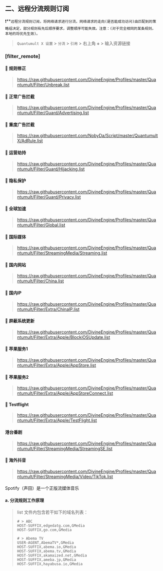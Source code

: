 

## 二、远程分流规则订阅

❗️**`远程分流规则订阅，将网络请求进行分流，网络请求的走向(是否能成功访问)由匹配到的策略组决定，部分规则有先后顺序要求，调整顺序可能失效。注意：(对于完全相同的某条规则，本地的将优先生效)。`
> `Quantumult X 设置` > `分流` > `引用` > 右上角 `➕` > 输入资源链接
### [filter_remote]

#### 👋 规则修正

> https://raw.githubusercontent.com/DivineEngine/Profiles/master/Quantumult/Filter/Unbreak.list
>

#### 👋 正常广告拦截

> https://raw.githubusercontent.com/DivineEngine/Profiles/master/Quantumult/Filter/Guard/Advertising.list
>

#### 👋 重度广告拦截

> https://raw.githubusercontent.com/NobyDa/Script/master/QuantumultX/AdRule.list
>

#### 👋 运营劫持

> https://raw.githubusercontent.com/DivineEngine/Profiles/master/Quantumult/Filter/Guard/Hijacking.list
>

#### 👋 隐私保护

> https://raw.githubusercontent.com/DivineEngine/Profiles/master/Quantumult/Filter/Guard/Privacy.list
>

#### 👋 全球加速

> https://raw.githubusercontent.com/DivineEngine/Profiles/master/Quantumult/Filter/Global.list
>

#### 👋 国际媒体

> https://raw.githubusercontent.com/DivineEngine/Profiles/master/Quantumult/Filter/StreamingMedia/Streaming.list
>

#### 👋 国内网站

> https://raw.githubusercontent.com/DivineEngine/Profiles/master/Quantumult/Filter/China.list
>

#### 👋 国内IP

> https://raw.githubusercontent.com/DivineEngine/Profiles/master/Quantumult/Filter/Extra/ChinaIP.list
>

#### 👋 屏蔽系统更新

> https://raw.githubusercontent.com/DivineEngine/Profiles/master/Quantumult/Filter/Extra/Apple/BlockiOSUpdate.list
>

#### 👋 苹果服务1

> https://raw.githubusercontent.com/DivineEngine/Profiles/master/Quantumult/Filter/Extra/Apple/AppStore.list
>

#### 👋 苹果服务2

> https://raw.githubusercontent.com/DivineEngine/Profiles/master/Quantumult/Filter/Extra/Apple/AppStoreConnect.list
>

#### 👋 Testflight

> https://raw.githubusercontent.com/DivineEngine/Profiles/master/Quantumult/Filter/Extra/Apple/TestFlight.list
>

#### 港台番剧

> https://raw.githubusercontent.com/DivineEngine/Profiles/master/Quantumult/Filter/StreamingMedia/StreamingSE.list
>

#### 👋 海外抖音

> https://raw.githubusercontent.com/DivineEngine/Profiles/master/Quantumult/Filter/StreamingMedia/Video/TikTok.list
>


#### 

> 
>

#### 

> 
>
Spotify（声田）是一个正版流媒体音乐

#### a. 分流规则工作原理

> list 文件内包含若干如下的域名列表：
>
> ```
> # > ABC
> HOST-SUFFIX,edgedatg.com,GMedia
> HOST-SUFFIX,go.com,GMedia
> 
> # > Abema TV
> USER-AGENT,AbemaTV*,GMedia
> HOST-SUFFIX,abema.io,GMedia
> HOST-SUFFIX,abema.tv,GMedia
> HOST-SUFFIX,akamaized.net,GMedia
> HOST-SUFFIX,ameba.jp,GMedia
> HOST-SUFFIX,hayabusa.io,GMedia
> ```
>



















